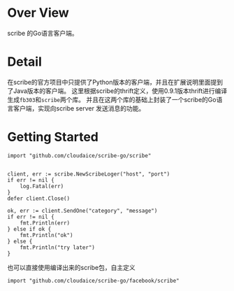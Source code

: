 Over View
=========

scribe 的Go语言客户端。

Detail
======

在scribe的官方项目中只提供了Python版本的客户端，并且在扩展说明里面提到了Java版本的客户端。
这里根据scribe的thrift定义，使用0.9.1版本thrift进行编译生成`fb303`和`scribe`两个库。
并且在这两个库的基础上封装了一个scribe的Go语言客户端，实现向scribe server 发送消息的功能。

Getting Started
===============

    import "github.com/cloudaice/scribe-go/scribe"
    

    client, err := scribe.NewScribeLoger("host", "port")
    if err != nil {
        log.Fatal(err)
    }
    defer client.Close()

    ok, err := client.SendOne("category", "message")
    if err != nil {
        fmt.Println(err)
    } else if ok {
        fmt.Println("ok")
    } else {
        fmt.Println("try later")
    }

也可以直接使用编译出来的scribe包，自主定义

    import "github.com/cloudaice/scribe-go/facebook/scribe"
    
